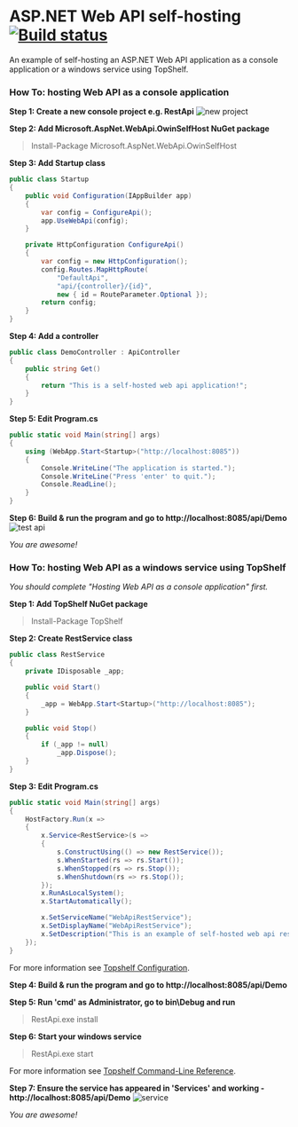 # ASP.NET Web API self-hosting [![Build status](https://ci.appveyor.com/api/projects/status/s0t0v2gplbs0ce9o?svg=true)](https://ci.appveyor.com/project/skazantsev/webapi-hosting-topshelf-demo)

An example of self-hosting an ASP.NET Web API application as a console application or a windows service using TopShelf.

### How To: hosting Web API as a console application

**Step 1: Create a new console project e.g. RestApi**
![new project](https://raw.github.com/skazantsev/WebApi.Hosting.TopShelf.Demo/master/images/new_project.png)

**Step 2: Add Microsoft.AspNet.WebApi.OwinSelfHost NuGet package**
> Install-Package Microsoft.AspNet.WebApi.OwinSelfHost

**Step 3: Add Startup class**
``` csharp
public class Startup
{
    public void Configuration(IAppBuilder app)
    {
        var config = ConfigureApi();
        app.UseWebApi(config);
    }

    private HttpConfiguration ConfigureApi()
    {
        var config = new HttpConfiguration();
        config.Routes.MapHttpRoute(
            "DefaultApi",
            "api/{controller}/{id}",
            new { id = RouteParameter.Optional });
        return config;
    }
}
```

**Step 4: Add a controller**
``` csharp
public class DemoController : ApiController
{
    public string Get()
    {
        return "This is a self-hosted web api application!";
    }
}
```

**Step 5: Edit Program.cs**
``` csharp
public static void Main(string[] args)
{
    using (WebApp.Start<Startup>("http://localhost:8085"))
    {
        Console.WriteLine("The application is started.");
        Console.WriteLine("Press 'enter' to quit.");
        Console.ReadLine();
    }
}
```

**Step 6: Build & run the program and go to http://localhost:8085/api/Demo**
![test api](https://raw.github.com/skazantsev/WebApi.Hosting.TopShelf.Demo/master/images/test_api.png)

*You are awesome!*

### How To: hosting Web API as a windows service using TopShelf
*You should complete "Hosting Web API as a console application" first.*

**Step 1:  Add TopShelf NuGet package**
> Install-Package TopShelf

**Step 2:  Create RestService class**
``` csharp
public class RestService
{
    private IDisposable _app;

    public void Start()
    {
        _app = WebApp.Start<Startup>("http://localhost:8085");
    }

    public void Stop()
    {
        if (_app != null)
            _app.Dispose();
    }
}
```

**Step 3: Edit Program.cs**
``` csharp
public static void Main(string[] args)
{
    HostFactory.Run(x =>
    {
        x.Service<RestService>(s =>
        {
            s.ConstructUsing(() => new RestService());
            s.WhenStarted(rs => rs.Start());
            s.WhenStopped(rs => rs.Stop());
            s.WhenShutdown(rs => rs.Stop());
        });
        x.RunAsLocalSystem();
        x.StartAutomatically();

        x.SetServiceName("WebApiRestService");
        x.SetDisplayName("WebApiRestService");
        x.SetDescription("This is an example of self-hosted web api rest service.");
    });
}
```
For more information see [Topshelf Configuration](http://docs.topshelf-project.com/en/latest/configuration/config_api.html).

**Step 4: Build & run the program and go to http://localhost:8085/api/Demo**

**Step 5: Run 'cmd' as Administrator, go to bin\\Debug and run**
> RestApi.exe install

**Step 6: Start your windows service**
> RestApi.exe start

For more information see [Topshelf Command-Line Reference](http://docs.topshelf-project.com/en/latest/overview/commandline.html).

**Step 7: Ensure the service has appeared in 'Services' and working - http://localhost:8085/api/Demo**
![service](https://raw.github.com/skazantsev/WebApi.Hosting.TopShelf.Demo/master/images/rest_service.png)

*You are awesome!*